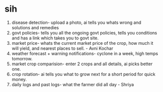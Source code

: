 # sih


1. disease detection- upload a photo, ai tells you whats wrong and solutions and remedies
2. govt policies- tells you all the ongoing govt policies, tells you conditions and has a link which takes you to govt site.
3. market price- whats the current market price of the crop, how much it will yield, and nearest places to sell. - Avni Kochar 
4. weather forecast + warning notifications- cyclone in a week, high temps tomorrow. 
5. market crop comparision- enter 2 crops and all details, ai picks better one. 
6. crop rotation- ai tells you what to grow next for a short period for quick money. 
7. daily logs and past logs- what the farmer did all day   - Shriya

